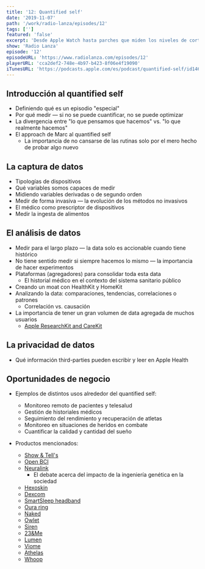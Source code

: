 ```yaml
---
title: '12: Quantified self'
date: '2019-11-07'
path: '/work/radio-lanza/episodes/12'
tags: ['']
featured: 'false'
excerpt: 'Desde Apple Watch hasta parches que miden los niveles de cortisol en tu sudor. El quantified self convierte tu cuerpo en data. ¿Qué cambios harás con esta data? En este capítulo repasamos el quantified self, desde cómo Marc lo usa, hasta sus desarrollos más actuales e innovadores. Aprenderás cómo medirte a ti mismo o por dónde poder imaginarte nuevas aplicaciones y usos para tu nuevo negocio.'
show: 'Radio Lanza'
episode: '12'
episodeURL: 'https://www.radiolanza.com/episodes/12'
playerURL: 'cca2def2-748e-4b97-b423-8f06e4f19090'
iTunesURL: 'https://podcasts.apple.com/es/podcast/quantified-self/id1468000755?i=1000456124436'
---
```


## Introducción al quantified self

- Definiendo qué es un episodio "especial"
- Por qué medir — si no se puede cuantificar, no se puede optimizar
- La divergencia entre "lo que pensamos que hacemos" vs. "lo que realmente hacemos"
- El approach de Marc al quantified self
  - La importancia de no cansarse de las rutinas solo por el mero hecho de probar algo nuevo

## La captura de datos

- Tipologías de dispositivos
- Qué variables somos capaces de medir
- Midiendo variables derivadas o de segundo orden
- Medir de forma invasiva — la evolución de los métodos no invasivos
- El médico como prescriptor de dispositivos
- Medir la ingesta de alimentos

## El análisis de datos

- Medir para el largo plazo — la data solo es accionable cuando tiene histórico
- No tiene sentido medir si siempre hacemos lo mismo — la importancia de hacer experimentos
- Plataformas (agregadores) para consolidar toda esta data
  - El historial médico en el contexto del sistema sanitario público
- Creando un moat con HealthKit y HomeKit
- Analizando la data: comparaciones, tendencias, correlaciones o patrones
  - Correlación vs. causación
- La importancia de tener un gran volumen de data agregada de muchos usuarios
  - [Apple ResearchKit and CareKit](https://www.apple.com/researchkit/)

## La privacidad de datos

- Qué información third-parties pueden escribir y leer en Apple Health

## Oportunidades de negocio

- Ejemplos de distintos usos alrededor del quantified self:

  - Monitoreo remoto de pacientes y telesalud
  - Gestión de historiales médicos
  - Seguimiento del rendimiento y recuperación de atletas
  - Monitoreo en situaciones de heridos en combate
  - Cuantificar la calidad y cantidad del sueño

- Productos mencionados:
  - [Show & Tell's](https://quantifiedself.com/show-and-tell/)
  - [Open BCI](https://openbci.com/)
  - [Neuralink](https://www.neuralink.com/)
    - El debate acerca del impacto de la ingeniería genética en la sociedad
  - [Hexoskin](https://www.hexoskin.com/)
  - [Dexcom](https://www.dexcom.com/)
  - [SmartSleep headband](https://www.usa.philips.com/c-e/smartsleep/deep-sleep-headband.html)
  - [Oura ring](https://ouraring.com/)
  - [Naked](https://nakedlabs.com/)
  - [Owlet](https://owletcare.com/)
  - [Siren](https://siren.care/)
  - [23&Me](https://www.23andme.com/)
  - [Lumen](https://www.lumen.me/)
  - [Viome](https://www.viome.com/)
  - [Athelas](https://athelas.com/)
  - [Whoop](https://www.whoop.com/)
